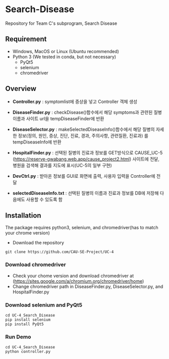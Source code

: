 # Search-Disease
Repository for Team C's subprogram, Search Disease

## Requirement
- Windows, MacOS or Linux (Ubuntu recommended)
- Python 3 (We tested in conda, but not necessary)
  - PyQt5
  - selenium
  - chromedriver


## Overview
- **Controller.py** : symptomlist에 증상을 넣고 Controller 객체 생성

- **DiseaseFinder.py** : checkDisease()함수에서 해당 symptoms과 관련된 질병 이름과 사이트 url을 tempDiseaseFinder에 반환

- **DiseaseSelector.py** : makeSelectedDiseaseInfo()함수에서 해당 질병의 자세한 정보(정의, 원인, 증상, 진단, 진료, 경과, 주의사항, 관련질환, 진료과) 를 tempDiseaseInfo에 반환

- **HospitalFinder.py** : 선택된 질병의 진료과 정보를 GET방식으로 CAUSE_UC-5 (https://reserve-gwabang.web.app/cause_project2.html) 사이트에 전달, 병원을 검색해 결과를 지도에 표시(UC-5의 일부 구현)

- **DevCtrl.py** : 받아온 정보를 GUI로 화면에 출력, 사용자 입력을 Controller에 전달

- **selectedDiseaseInfo.txt** : 선택된 질병의 이름과 진료과 정보를 DB에 저장해 다음에도 사용할 수 있도록 함

## Installation
The package requires python3, selenium, and chromedriver(has to match your chrome version)
- Download the repository

```
git clone https://github.com/CAU-SE-Project/UC-4
```

### Download chromedriver
- Check your chome version and download chromedriver at (https://sites.google.com/a/chromium.org/chromedriver/home)
- Change chromedriver path in DiseaseFinder.py, DiseaseSelector.py, and HospitalFinder.py


### Download selenium and PyQt5
```
cd UC-4_Search_Disease
pip install selenium
pip install PyQt5
```

### Run Demo
```
cd UC-4_Search_Disease
python controller.py
```

